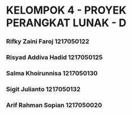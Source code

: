 # KELOMPOK 4 - PROYEK PERANGKAT LUNAK - D
### Rifky Zaini Faroj 1217050122
### Risyad Addiva Hadid 1217050125
### Salma Khoirunnisa 1217050130
### Sigit Julianto 1217050132
### Arif Rahman Sopian 1217050020

